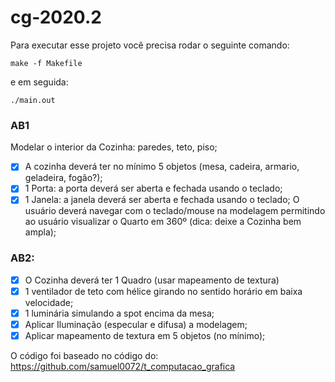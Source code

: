 # cg-2020.2

Para executar esse projeto você precisa rodar o seguinte comando:
```
make -f Makefile
```
e em seguida:
```
./main.out
```

### AB1

Modelar o interior da Cozinha: paredes, teto, piso; 

- [x]  A cozinha deverá ter no mínimo 5 objetos (mesa, cadeira, armario, geladeira, fogão?);
- [x] 1 Porta: a porta deverá ser aberta e fechada usando o teclado;
- [x] 1 Janela: a janela deverá ser aberta e fechada usando o teclado;
O usuário deverá navegar com o teclado/mouse na modelagem permitindo ao usuário visualizar o Quarto em 360º (dica: deixe a Cozinha bem ampla); 

### AB2:

- [x] O Cozinha deverá ter 1 Quadro (usar mapeamento de textura)
- [x] 1 ventilador de teto com hélice girando no sentido horário em baixa velocidade; 
- [x] 1 luminária simulando a spot encima da mesa; 
- [x] Aplicar Iluminação (especular e difusa) a modelagem;
- [x] Aplicar mapeamento de textura em 5 objetos (no mínimo);

O código foi baseado no código do:
https://github.com/samuel0072/t_computacao_grafica 
